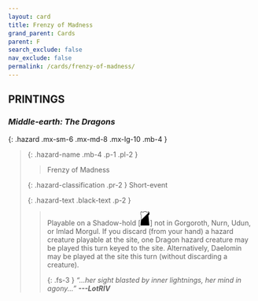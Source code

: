 ```yaml
---
layout: card
title: Frenzy of Madness
grand_parent: Cards
parent: F
search_exclude: false
nav_exclude: false
permalink: /cards/frenzy-of-madness/
---
```


## PRINTINGS


### _Middle-earth: The Dragons_

{: .hazard .mx-sm-6 .mx-md-8 .mx-lg-10 .mb-4 }
> {: .hazard-name .mb-4 .p-1 .pl-2 }
> > <div class="hazard-mp"></div>
> > <div class="card-name">Frenzy of Madness</div>
>
> {: .hazard-classification .pr-2 }
> Short-event
>
> {: .hazard-text .black-text .p-2 }
> > Playable on a Shadow-hold \[![](/assets/images/shadow-hold.svg)] not in Gorgoroth, Nurn, Udun, or Imlad Morgul. If you discard (from your hand) a hazard creature playable at the site, one Dragon hazard creature may be played this turn keyed to the site. Alternatively, Daelomin may be played at the site this turn (without discarding a creature). 
> > 
> > {: .fs-3 } 
> > _“...her sight blasted by inner lightnings, her mind in agony...”_ ***---&#65279;LotRIV*** 
>
